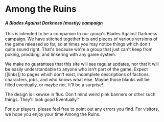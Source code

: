 # Among the Ruins
#### *A Blades Against Darkness (mostly) campaign*

This is intended to be a companion to our group's Blades Against Darkness campaign. We have stitched together bits and pieces of various versions of the game released so far, so at times you may notice things which don't quite sound right. That's because we're a group that just can't keep from poking, prodding, and tinkering with any game system.

We make no guarantees that this site will see regular updates, nor that it will be easily understandable to anyone who isn't part of the game. Expect [[links]] to pages which don't exist, incomplete descriptions of factions, characters, jobs, and who knows what else. Maybe those blanks will be filled eventually, or maybe not. It'll be a surprise!

The design is likewise in flux. Don't mind weird pink banners or other such things. They'll look good Eventually™

For our players, please feel free to point out any errors you find. For visitors, we hope you enjoy your time Among the Ruins.